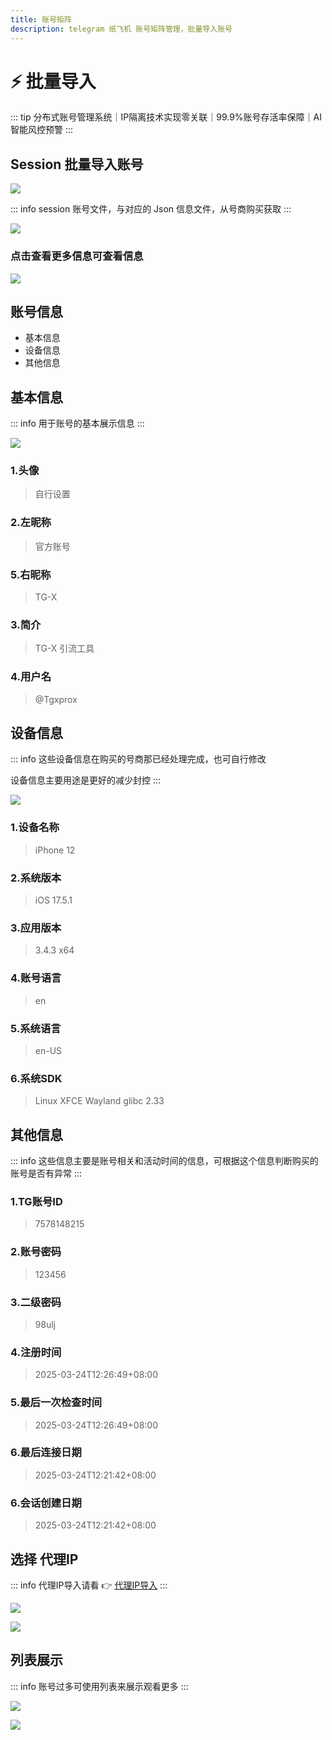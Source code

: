 ```yaml
---
title: 账号矩阵
description: telegram 纸飞机 账号矩阵管理，批量导入账号
---
```


# ⚡️ 批量导入

::: tip
 分布式账号管理系统｜IP隔离技术实现零关联｜<span class="highlight">99.9%账号存活率保障</span>｜AI智能风控预警
:::

<VideoLink type="账号矩阵"  />

## Session 批量导入账号

![](../assets/account/acc_1.png)

::: info
session 账号文件，与对应的 Json 信息文件，从号商购买获取
:::

![](../assets/account/acc_2.png)

### 点击查看更多信息可查看信息

![](../assets/account/acc_3.png)

## 账号信息

- 基本信息
- 设备信息
- 其他信息

## 基本信息


::: info
用于账号的基本展示信息
:::

![](../assets/account/acc_5.png)

### 1.头像
> 自行设置
### 2.左昵称
> 官方账号
### 5.右昵称
> TG-X
### 3.简介
> TG-X 引流工具
### 4.用户名
> @Tgxprox

## 设备信息

::: info
这些设备信息在购买的号商那已经处理完成，也可自行修改

设备信息主要用途是更好的减少封控
:::

![](../assets/account/acc_6.jpg)

### 1.设备名称
> iPhone 12
### 2.系统版本
> iOS 17.5.1
### 3.应用版本
> 3.4.3 x64
### 4.账号语言
> en
### 5.系统语言
> en-US
### 6.系统SDK
> Linux XFCE Wayland glibc 2.33

## 其他信息

::: info
这些信息主要是账号相关和活动时间的信息，可根据这个信息判断购买的账号是否有异常
:::

### 1.TG账号ID
> 7578148215
### 2.账号密码
> 123456
### 3.二级密码
> 98ulj
### 4.注册时间
> 2025-03-24T12:26:49+08:00
### 5.最后一次检查时间
> 2025-03-24T12:26:49+08:00
### 6.最后连接日期
> 2025-03-24T12:21:42+08:00
### 6.会话创建日期
> 2025-03-24T12:21:42+08:00

## 选择 代理IP

::: info
代理IP导入请看 👉 [代理IP导入](../ipproxy.md)
:::

![](../assets/account/acc_9.png)

![](../assets/account/acc_10.png)


## 列表展示

::: info
账号过多可使用列表来展示观看更多
:::

![](../assets/account/acc_7.png)

![](../assets/account/acc_8.png)

